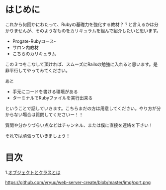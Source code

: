 # はじめに



これから何回かにわたって、Rubyの基礎力を強化する教材？？と言えるかは分かりませんが、そのようなものをカリキュラムを組んで紹介したいと思います。

- Progate-Rubyコース-
- サロン内教材
- こちらのカリキュラム

この３つをこなして頂ければ、スムーズにRailsの勉強に入れると思います。是非平行してやってみてください。



あと

- 手元にコードを書ける環境がある
- ターミナルでRubyファイルを実行出来る

ということで話していきます。こちらまだの方は用意してください。やり方が分からない場合は質問してくださいー！！

質問や分かりづらい点などはチャンネル、または僕に直接を連絡を下さい！

それでは頑張っていきましょう！



 # 目次

1.[オブジェクトとクラスとは](https://github.com/ajk0421/Ruby_lesson/blob/master/curriculum/%E6%95%99%E6%9D%901.md)



https://github.com/yryuu/web-server-create/blob/master/img/port.png